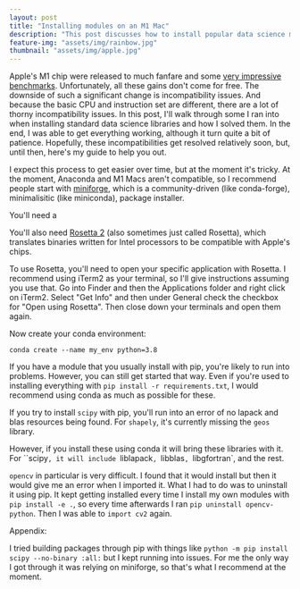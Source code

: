```yaml
---
layout: post
title: "Installing modules on an M1 Mac"
description: "This post discusses how to install popular data science modules on Macs with an M1 chip"
feature-img: "assets/img/rainbow.jpg"
thumbnail: "assets/img/apple.jpg"
---
```


Apple's M1 chip were released to much fanfare and some [very impressive benchmarks](https://www.cpubenchmark.net/cpu.php?cpu=Apple+M1+8+Core+3200+MHz&id=4104). Unfortunately, all these gains don't come for free. The downside of such a significant change is incompatibility issues. And because the basic CPU and instruction set are different, there are a lot of thorny incompatibility issues. In this post, I'll walk through some I ran into when installing standard data science libraries and how I solved them. In the end, I was able to get everything working, although it turn quite a bit of patience. Hopefully, these incompatibilities get resolved relatively soon, but, until then, here's my guide to help you out.

I expect this process to get easier over time, but at the moment it's tricky. At the moment, Anaconda and M1 Macs aren't compatible, so I recommend people start with [miniforge](https://github.com/conda-forge/miniforge), which is a community-driven (like conda-forge), minimalisitic (like miniconda), package installer.

You'll need a 

You'll also need [Rosetta 2](https://support.apple.com/en-us/HT211861) (also sometimes just called Rosetta), which translates binaries written for Intel processors to be compatible with Apple's chips.

To use Rosetta, you'll need to open your specific application with Rosetta. I recommend using iTerm2 as your terminal, so I'll give instructions assuming you use that. Go into Finder and then the Applications folder and right click on iTerm2. Select "Get Info" and then under General check the checkbox for "Open using Rosetta". Then close down your terminals and open them again.

Now create your conda environment:

`conda create --name my_env python=3.8`

If you have a module that you usually install with pip, you're likely to run into problems. However, you can still get started that way. Even if you're used to installing everything with `pip install -r requirements.txt`, I would recommend using conda as much as possible for these.

If you try to install `scipy` with pip, you'll run into an error of no lapack and blas resources being found. For `shapely`, it's currently missing the `geos` library.

However, if you install these using conda it will bring these libraries with it. For ``scipy`, it will include `liblapack`, `libblas`, `libgfortran`, and the rest.


`opencv` in particular is very difficult. I found that it would install but then it would give me an error when I imported it. What I had to do was to uninstall it using pip. It kept getting installed every time I install my own modules with `pip install -e .`, so every time afterwards I ran `pip uninstall opencv-python`. Then I was able to `import cv2` again.

Appendix:

I tried building packages through pip with things like `python -m pip install scipy --no-binary :all:` but I kept running into issues. For me the only way I got through it was relying on miniforge, so that's what I recommend at the moment.